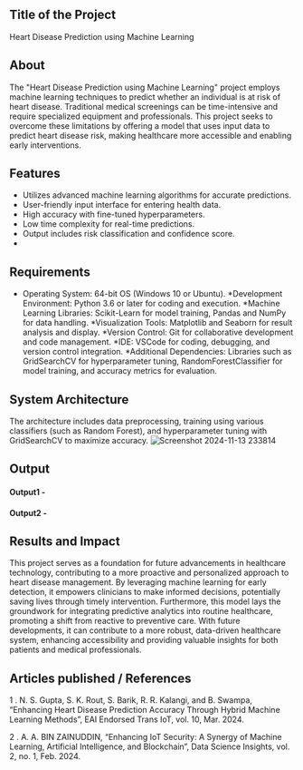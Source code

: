 ## Title of the Project
Heart Disease Prediction using Machine Learning


## About
The "Heart Disease Prediction using Machine Learning" project employs machine learning techniques to predict whether an individual is at risk of heart disease. Traditional medical screenings can be time-intensive and require specialized equipment and professionals. This project seeks to overcome these limitations by offering a model that uses input data to predict heart disease risk, making healthcare more accessible and enabling early interventions.

## Features
- Utilizes advanced machine learning algorithms for accurate predictions.
- User-friendly input interface for entering health data.
- High accuracy with fine-tuned hyperparameters.
- Low time complexity for real-time predictions.
- Output includes risk classification and confidence score.
- 
## Requirements

* Operating System: 64-bit OS (Windows 10 or Ubuntu).
*Development Environment: Python 3.6 or later for coding and execution.
*Machine Learning Libraries: Scikit-Learn for model training, Pandas and NumPy for data handling.
*Visualization Tools: Matplotlib and Seaborn for result analysis and display.
*Version Control: Git for collaborative development and code management.
*IDE: VSCode for coding, debugging, and version control integration.
*Additional Dependencies: Libraries such as GridSearchCV for hyperparameter tuning, RandomForestClassifier for model training, and accuracy metrics for evaluation.

## System Architecture
The architecture includes data preprocessing, training using various classifiers (such as Random Forest), and hyperparameter tuning with GridSearchCV to maximize accuracy.
![Screenshot 2024-11-13 233814](https://github.com/user-attachments/assets/87c91d81-c0bb-42a5-916f-def5c7e9df48)


## Output


#### Output1 -

#### Output2 -




## Results and Impact
This project serves as a foundation for future advancements in healthcare technology, contributing to a more proactive and personalized approach to heart disease management. By leveraging machine learning for early detection, it empowers clinicians to make informed decisions, potentially saving lives through timely intervention. Furthermore, this model lays the groundwork for integrating predictive analytics into routine healthcare, promoting a shift from reactive to preventive care. With future developments, it can contribute to a more robust, data-driven healthcare system, enhancing accessibility and providing valuable insights for both patients and medical professionals.


## Articles published / References
1 . N. S. Gupta, S. K. Rout, S. Barik, R. R. Kalangi, and B. Swampa, “Enhancing Heart Disease Prediction Accuracy Through Hybrid Machine Learning Methods”, EAI Endorsed Trans IoT, vol. 10, Mar. 2024.

2 . A. A. BIN ZAINUDDIN, “Enhancing IoT Security: A Synergy of Machine Learning, Artificial Intelligence, and Blockchain”, Data Science Insights, vol. 2, no. 1, Feb. 2024.



